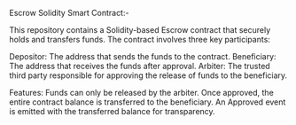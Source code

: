 Escrow Solidity Smart Contract:-

This repository contains a Solidity-based Escrow contract that securely holds and transfers funds. The contract involves three key participants:

Depositor: The address that sends the funds to the contract.
Beneficiary: The address that receives the funds after approval.
Arbiter: The trusted third party responsible for approving the release of funds to the beneficiary.

Features:
Funds can only be released by the arbiter.
Once approved, the entire contract balance is transferred to the beneficiary.
An Approved event is emitted with the transferred balance for transparency.
